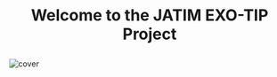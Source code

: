 # **<p align = center>Welcome to the JATIM EXO-TIP Project</p>**
![cover](https://user-images.githubusercontent.com/22396344/39403587-9fbf1fa2-4ba9-11e8-9ef5-1aa92e8ab3a4.jpeg "Gambar mockup Exo-trip")
